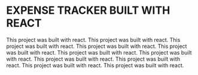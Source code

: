 # EXPENSE TRACKER BUILT WITH REACT

This project was built with react.
This project was built with react.
This project was built with react.
This project was built with react.
This project was built with react.
This project was built with react.
This project was built with react.
This project was built with react.
This project was built with react.
This project was built with react.
This project was built with react.

